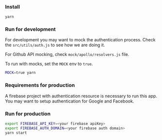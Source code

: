 ### Install

```bash
yarn
```

### Run for development

For development you may want to mock the authentication process. Check the `src/utils/auth.js` to see how we are doing it.

For Github API mocking, check `mock/apollo/resolvers.js` file.

To run with mocks, set the `MOCK` env to `true`.


```bash
MOCK=true yarn
```

### Requirements for production

A firebase project with authentication resource is necessary to run this app. You may want to setup authentication for Google and Facebook.


### Run for production


```bash
export FIREBASE_API_KEY=<your firebase apiKey>
export FIREBASE_AUTH_DOMAIN=<your firebase auth domain>
yarn start
```